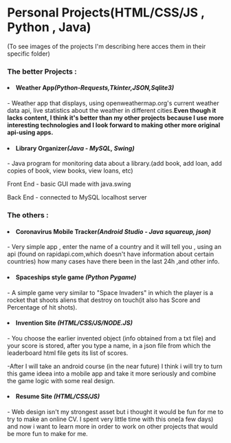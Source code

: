<h1>Personal Projects(HTML/CSS/JS , Python , Java)</h1>
(To see images of the projects I'm describing here acces them in their specific folder)
<h3>The better Projects : </h3>
<h4><li>Weather App<i>(Python-Requests,Tkinter,JSON,Sqlite3)</i></h4> - Weather app that displays, using openweathermap.org's current weather data api, live statistics about the weather in different cities.<strong>Even though it lacks content, I think it's better than my other projects because I use more interesting technologies and I look forward to making other more original api-using apps.</strong>
<h4><li>Library Organizer<i>(Java - MySQL, Swing)</i></h4> - Java program for monitoring data about a library.(add book, add loan, add copies of book, view books, view loans, etc)
<p>Front End - basic GUI made with java.swing</p>
<p>Back End - connected to MySQL localhost server</p>


<h3>The others : </h3>
<h4><li>Coronavirus Mobile Tracker<i>(Android Studio - Java squareup, json)</i></h4> - Very simple app , enter the name of a country and it will tell you , using an api (found on rapidapi.com,which doesn't have information about certain countries) how many cases have there been in the last 24h ,and other info. 
<h4><li>Spaceships style game <i>(Python Pygame)</i></h4> - A simple game very similar to "Space Invaders" in which the player is a rocket that shoots aliens that destroy on touch(it also has Score and Percentage of hit shots).<br>
<h4><li>Invention Site <i>(HTML/CSS/JS/NODE.JS)</i></h4> - You choose the earlier invented object (info obtained from a txt file) and your score is stored, after you type a name, in a json file from which the leaderboard html file gets its list of scores.<br><p>-After I will take an android course (in the near future) I think i will try to turn this game ideea into a mobile app and take it more seriously and combine the game logic with some real design.</p>
<h4><li>Resume Site <i>(HTML/CSS/JS)</i></h4> - Web design isn't my strongest asset but i thought it would be fun for me to try to make an online CV. I spent very little time with this one(a few days) and now i want to learn more in order to work on other projects that would be more fun to make for me.


